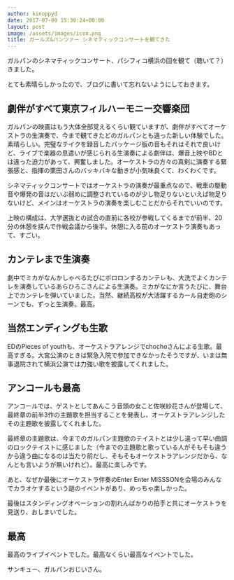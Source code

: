 ```yaml
---
author: kinoppyd
date: 2017-07-09 15:30:24+00:00
layout: post
image: /assets/images/icon.png
title: ガールズ&パンツァー シネマティックコンサートを観てきた
---
```


ガルパンのシネマティックコンサート、パシフィコ横浜の回を観て（聴いて？）きました。

とても素晴らしかったので、ブログに書いて忘れないようにしておきます。


## 劇伴がすべて東京フィルハーモニー交響楽団


ガルパンの映画はもう大体全部覚えるくらい観ていますが、劇伴がすべてオーケストラの生演奏で、今まで観てきたどのガルパンとも違った新しい体験でした。素晴らしい。完璧なテイクを録音したパッケージ版の音もそれはそれで良いけど、ライブで楽器の息遣いが感じられる生演奏による劇伴は、爆音上映やBDとは違った迫力があって、興奮しました。オーケストラの方々の真剣に演奏する緊張感と、指揮の栗田さんのバッキバキな動きが小気味良くて、わくわくです。

シネマティックコンサートではオーケストラの演奏が最重点なので、戦車の駆動音や爆発の音はだいぶ弱めに調整されているのが少し物足りないといえば物足りないけど、メインはオーケストラの演奏を楽しむことだからそれでいいのです。

上映の構成は、大学選抜との試合の直前に各校が参戦してくるまでが前半、20分の休憩を挟んで作戦会議から後半。休憩に入る前のオーケストラ演奏もあって、すごい。


## カンテレまで生演奏


劇中でミカがなんかしゃべるたびにポロロンするカンテレも、大洗でよくカンテレを演奏しているあらひろこさんによる生演奏。ミカがなにか言うたびに、舞台上でカンテレを弾いていました。当然、継続高校が大活躍するカール自走砲のシーンでも、ずっと生演奏。最高。


## 当然エンディングも生歌


EDのPieces of youthも、オーケストラアレンジでchochoさんによる生歌。最高すぎる。大宮公演のときは緊急入院で参加できなかったそうですが、いまは無事退院されて横浜公演では力強い歌を披露してくれました。


## アンコールも最高


アンコールでは、ゲストとしてあんこう音頭の女こと佐咲紗花さんが登場して、最終章の前半3作の主題歌を担当することを発表し、オーケストラアレンジしたその主題歌を披露してくれました。

最終章の主題歌は、今までのガルパン主題歌のテイストとは少し違って早い曲調のロックテイストに感じました（今までの主題歌と歌っている人がそもそも違うから違う曲になるのは当たり前だし、そもそもオーケストラアレンジだから、なんとも言いようが無いけれど）。最高に楽しみです。

あと、なぜか最後にオーケストラ伴奏のEnter Enter MISSSONを会場のみんなでカラオケするという謎のイベントがあり、めっちゃ楽しかった。

最後はスタンディングオベーションの割れんばかりの拍手と共にオーケストラを見送り、おしまいでした。


## 最高


最高のライブイベントでした。最高なくらい最高なイベントでした。

サンキュー、ガルパンおじいさん。
